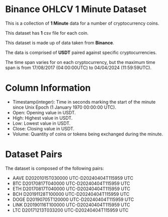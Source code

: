 # Binance OHLCV 1 Minute Dataset   

This is a collection of **1 Minute** data for a number of cryptocurrency coins.    

This dataset has **1** csv file for each coin.    

This dataset is made up of data taken from **Binance**.    

The data is comprised of **USDT** paired against specific cryptocurrencies.

The time span varies for on each cryptocurrency, but the maximum time span is from 17/08/2017 (04:00:00UTC) to 04/04/2024 (11:59:59UTC).    
       
   
# Column Information         

* Timestamp(integer): Time in seconds marking the start of the minute since Unix Epoch (1 January 1970    00:00:00 UTC).       
* Open: Opening value in USDT.         
* High: Highest value in USDT.         
* Low: Lowest value in USDT.        
* Close: Closing value in USDT.     
* Volume: Quantity of coins or tokens being exchanged during the minute.  
      

# Dataset Pairs    

The dataset is composed of the following pairs:    

* AAVE D20201015T030000 UTC-D20240404T115959 UTC    
* BTC D20170817T040000 UTC-D20240404T115959 UTC
* ETH D20170817T040000 UTC-D20240404T115959 UTC
* BCH D20191128T100000 UTC-D20240404T115959 UTC
* DOGE D20190705T120000 UTC-D20240404T115959 UTC
* LINK D20190116T100000 UTC-D20240404T115959 UTC
* LTC D20171213T033200 UTC-D20240404T115959 UTC
